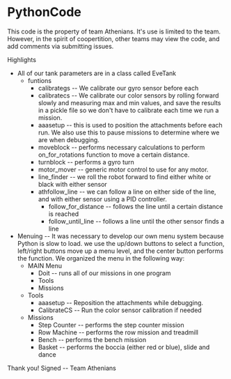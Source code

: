 # PythonCode

This code is the property of team Athenians.  It's use is limited to the team.  However, in the spirit of coopertition, other teams may view the code, and add comments via submitting issues.

Highlights
- All of our tank parameters are in a class called EveTank
	- funtions
		- calibrategs -- We calibrate our gyro sensor before each 
		- calibratecs -- We calibrate our color sensors by rolling forward slowly and measuring max and min values, and save the results in a pickle file so we don't have to calibrate each time we run a mission.
		- aaasetup -- this is used to position the attachments before each run.  We also use this to pause missions to determine where we are when debugging.
		- moveblock -- performs necessary calculations to perform on_for_rotations function to move a certain distance.
		- turnblock   -- performs a gyro turn
		- motor_mover -- generic motor control to use for any motor.
		- line_finder -- we roll the robot forward to find either white or black with either sensor
		- athfollow_line -- we can follow a line on either side of the line, and with either sensor using a PID controller.
			- follow_for_distance -- follows the line until a certain distance is reached
			- follow_until_line -- follows a line until the other sensor finds a line
- Menuing -- It was necessary to develop our own menu system because Python is slow to load.  we use the up/down buttons to select a function, left/right buttons move up a menu level, and the center button performs the function.  We organized the menu in the following way:
	- MAIN Menu
		- Doit -- runs all of our missions in one program
		- Tools
		- Missions
	- Tools
		- aaasetup --  Reposition the attachments while debugging.
		- CalibrateCS -- Run the color sensor calibration if needed
	- Missions
		- Step Counter -- performs the step counter mission
		- Row Machine -- performs the row mission and treadmill
		- Bench -- performs the bench mission
		- Basket -- performs the boccia (either red or blue), slide and dance


Thank you!
Signed -- Team Athenians
